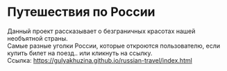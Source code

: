 # **Путешествия по России**  
Данный проект рассказывает о безграничных красотах нашей необъятной страны.  
Самые разные уголки России, которые откроются пользователю, если купить билет на поезд.. или кликнуть на ссылку.  
Ссылка: https://gulyakhuzina.github.io/russian-travel/index.html

